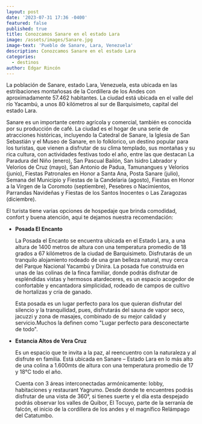 ```yaml
---
layout: post
date: '2023-07-31 17:36 -0400'
featured: false
published: true
title: Conozcamos Sanare en el estado Lara
image: /assets/images/Sanare.jpg
image-text: 'Pueblo de Sanare, Lara, Venezuela'
description: Conozcamos Sanare en el estado Lara
categories:
  - destinos
author: Edgar Rincón
---
```

La población de Sanare, estado Lara, Venezuela, esta ubicada en las estribaciones montañosas de la Cordillera de los Andes con aproximadamente 57.462 habitantes. La ciudad está ubicada en el valle del río Yacambú, a unos 80 kilómetros al sur de Barquisimeto, capital del estado Lara. 

Sanare es un importante centro agrícola y comercial, también es conocida por su producción de café. La ciudad es el hogar de una serie de atracciones históricas, incluyendo la Catedral de Sanare, la Iglesia de San Sebastián y el Museo de Sanare, en lo folklorico, un destino popular para los turistas, que vienen a disfrutar de su clima templado, sus montañas y su rica cultura, con actividades festivas todo el año, entre las que destacan La Paradura del Niño (enero), San Pascual Bailón, San Isidro Labrador y Velorios de Cruz (mayo), San Antonio de Padua, Tamunangues y Velorios (junio), Fiestas Patronales en Honor a Santa Ana, Posta Sanare (julio), Semana del Municipio y Fiestas de la Candelaria (agosto), Fiestas en Honor a la Virgen de la Coromoto (septiembre), Pesebres o Nacimientos, Parrandas Navideñas y Fiestas de los Santos Inocentes o Las Zaragozas (diciembre).

El turista tiene varias opciones de hospedaje que brinda comodidad, confort y buena atención, aqui te dejamos nuestra recomendación:

- **Posada El Encanto**

  La Posada el Encanto se encuentra ubicada en el Estado Lara, a una altura de 1400 metros de altura con una temperatura promedio de 18 grados a 67 kilómetros de la ciudad de Barquisimeto. Disfrutarás de un tranquilo alojamiento rodeado de una gran belleza natural, muy cerca del Parque Nacional Yacambú y Dinira. La posada fue construida en unas de las colinas de la finca familiar, donde podrás disfrutar de espléndidas vistas y hermosos atardeceres, es un espacio acogedor de confortable y encantadora simplicidad, rodeado de campos de cultivo de hortalizas y cría de ganado.

  Esta posada es un lugar perfecto para los que quieran disfrutar del silencio y la tranquilidad, pues, disfrutarás del sauna de vapor seco, jacuzzi y zona de masajes, combinado de su mejor calidad y servicio.Muchos la definen como "Lugar perfecto para desconectarte de todo".

- **Estancia Altos de Vera Cruz**

  Es un espacio que te invita a la paz, al reencuentro con la naturaleza y al disfrute en familia. Está ubicada en Sanare – Estado Lara en lo más alto de una colina a 1.600mts de altura con una temperatura promedio de 17 y 18°C todo el año.

  Cuenta con 3 áreas interconectadas armónicamente: lobby, habitaciones y restaurant Yagrumo. Desde donde te encuentres podrás disfrutar de una vista de 360°,  si tienes suerte y el día esta despejado podrás observar los valles de Quibor, El Tocuyo, parte de la serranía de falcón, el inicio de la cordillera de los andes y el magnífico Relámpago del Catatumbo.